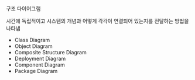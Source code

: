구조 다이어그램

시간에 독립적이고 시스템의 개념과 어떻게 각각이 연결되어 있는지를 전달하는 방법을 나타냄

- Class Diagram
- Object Diagram
- Composite Structure Diagram
- Deployment Diagram
- Component Diagram
- Package Diagram
